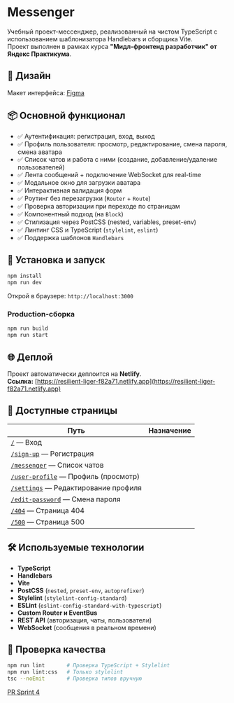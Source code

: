 # Messenger

Учебный проект-мессенджер, реализованный на чистом TypeScript с использованием шаблонизатора Handlebars и сборщика Vite.  
Проект выполнен в рамках курса **"Мидл-фронтенд разработчик" от Яндекс Практикума**.

## 🎨 Дизайн

Макет интерфейса: [Figma](https://www.figma.com/design/q6ALe9fipHxAYiV6ToS2Vp/Chat_design?node-id=12-35&t=z4eEVMzexzEChXg2-1)

## 📦 Основной функционал

- ✅ Аутентификация: регистрация, вход, выход  
- ✅ Профиль пользователя: просмотр, редактирование, смена пароля, смена аватара  
- ✅ Список чатов и работа с ними (создание, добавление/удаление пользователей)  
- ✅ Лента сообщений + подключение WebSocket для real-time  
- ✅ Модальное окно для загрузки аватара  
- ✅ Интерактивная валидация форм  
- ✅ Роутинг без перезагрузки (`Router` + `Route`)  
- ✅ Проверка авторизации при переходе по страницам  
- ✅ Компонентный подход (на `Block`)  
- ✅ Стилизация через PostCSS (nested, variables, preset-env)  
- ✅ Линтинг CSS и TypeScript (`stylelint`, `eslint`)  
- ✅ Поддержка шаблонов `Handlebars`  

## 🚀 Установка и запуск

```bash
npm install
npm run dev
```

Открой в браузере: `http://localhost:3000`

### Production-сборка

```bash
npm run build
npm run start
```

## 🌐 Деплой

Проект автоматически деплоится на **Netlify**.  
**Ссылка:** [https://resilient-liger-f82a71.netlify.app](https://resilient-liger-f82a71.netlify.app)

## 📄 Доступные страницы

| Путь | Назначение |
|------|------------|
| [`/`](https://resilient-liger-f82a71.netlify.app/) — Вход |
| [`/sign-up`](https://resilient-liger-f82a71.netlify.app/sign-up) — Регистрация |
| [`/messenger`](https://resilient-liger-f82a71.netlify.app/messenger) — Список чатов |
| [`/user-profile`](https://resilient-liger-f82a71.netlify.app/user-profile) — Профиль (просмотр) |
| [`/settings`](https://resilient-liger-f82a71.netlify.app/settings) — Редактирование профиля |
| [`/edit-password`](https://resilient-liger-f82a71.netlify.app/edit-password) — Смена пароля |
| [`/404`](https://resilient-liger-f82a71.netlify.app/404) — Страница 404 |
| [`/500`](https://resilient-liger-f82a71.netlify.app/500) — Страница 500 |

## 🛠️ Используемые технологии

- **TypeScript**
- **Handlebars**
- **Vite**
- **PostCSS** (`nested`, `preset-env`, `autoprefixer`)
- **Stylelint** (`stylelint-config-standard`)
- **ESLint** (`eslint-config-standard-with-typescript`)
- **Custom Router и EventBus**
- **REST API** (авторизация, чаты, пользователи)
- **WebSocket** (сообщения в реальном времени)

## 🧪 Проверка качества

```bash
npm run lint       # Проверка TypeScript + Stylelint
npm run lint:css   # Только stylelint
tsc --noEmit       # Проверка типов вручную
```




[PR Sprint 4](https://github.com/ivan-artemev24/middle.messenger.praktikum.yandex/pull/9)
